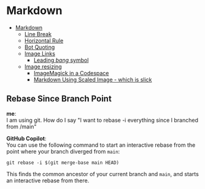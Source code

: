 # Markdown

<!-- markdownlint-disable -->
<!--ts-->
* [Markdown](#markdown)
   * [Line Break](#line-break)
   * [Horizontal Rule](#horizontal-rule)
   * [Bot Quoting](#bot-quoting)
   * [Image Links](#image-links)
      * [Leading <em>bang</em> symbol](#leading-bang-symbol)
   * [Image resizing](#image-resizing)
      * [ImageMagick in a Codespace](#imagemagick-in-a-codespace)
      * [Markdown Using Scaled Image - which is slick](#markdown-using-scaled-image---which-is-slick)
<!--te-->
<!-- markdownlint-enable  -->



## Rebase Since Branch Point

**me**:  
I am using git.  How do I say "I want to rebase -i everything since I branched from /main"

**GitHub Copilot**:  
You can use the following command to start an interactive rebase from the point where your branch diverged from `main`:

    git rebase -i $(git merge-base main HEAD) 

This finds the common ancestor of your current branch and `main`, and starts an interactive rebase from there.